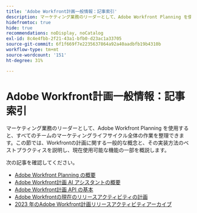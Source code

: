 ```yaml
---
title: 'Adobe Workfront計画一般情報：記事索引'
description: マーケティング業務のリーダーとして、Adobe Workfront Planning を使用すると、すべてのチームのマーケティングライフサイクル全体の作業を整理できます。この節では、Workfrontの計画に関する一般的な概念と、その実装方法のベストプラクティスを説明し、現在使用可能な機能の一部を概説します。
hidefromtoc: true
hide: true
recommendations: noDisplay, noCatalog
exl-id: 8c4e4fbb-2f21-43a1-bfb0-d23ac1a33705
source-git-commit: 6f1f669f7e2235637864a92a40aadbfb19b4310b
workflow-type: tm+mt
source-wordcount: '151'
ht-degree: 31%

---
```


# Adobe Workfront計画一般情報：記事索引

マーケティング業務のリーダーとして、Adobe Workfront Planning を使用すると、すべてのチームのマーケティングライフサイクル全体の作業を整理できます。この節では、Workfrontの計画に関する一般的な概念と、その実装方法のベストプラクティスを説明し、現在使用可能な機能の一部を概説します。

次の記事を確認してください。

* [Adobe Workfront Planning の概要](/help/quicksilver/planning/general/planning-overview.md)
* [Adobe Workfront計画 AI アシスタントの概要](/help/quicksilver/planning/general/planning-ai-assistant-overview.md)
* [Adobe Workfront計画 API の基本](/help/quicksilver/planning/general/planning-api-basics.md)
* [Adobe Workfrontの現在のリリースアクティビティの計画](/help/quicksilver/planning/general/release-activity.md)
* [2023 年のAdobe Workfront計画リリースアクティビティアーカイブ](/help/quicksilver/planning/general/release-activity-archives-2023.md)



